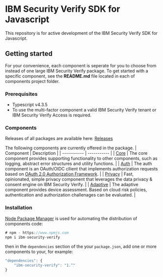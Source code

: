 # IBM Security Verify SDK for Javascript

This repository is for active development of the IBM Security Verify SDK for Javascript.

## Getting started

For your convenience, each component is seperate for you to choose from instead of one large IBM Security Verify package.  To get started with a specific component, see the **README.md** file located in each of components project folder.

### Prerequisites

- Typescript v4.3.5
- To use the multi-factor component a valid IBM Security Verify tenant or IBM Security Verify Access is required.

### Components

Releases of all packages are available here: [Releases](https://github.ibm.com/ibm-security-verify/verify-sdk-javascript/releases)

The following components are currently offered in the package.
| Component | Description |
| ----------- | ----------- |
| [Core](sdk/core) | The core component provides supporting functionality to other components, such as logging, abstract error structures and utility functions. |
| [Auth](sdk/auth) | The auth component is an OAuth/OIDC cllient that implements authorization requests based on [OAuth 2.0 Authorization Framework](https://www.ietf.org/rfc/rfc6749.txt). |
| [Privacy](sdk/privacy) | Fast, opinionated, simple privacy component that leverages the data privacy & consent engine on IBM Security Verify. |
| [Adaptive](sdk/adaptive) | The adaptive component provides device assessment.  Based on cloud risk policies, authentication and authorization challenages can be evaluated. |


### Installation

[Node Package Manager](https://www.npmjs.com) is used for automating the distribution of components code:

```javascript
# npm - https://www.npmjs.com
npm i ibm-security-verify
```

then in the `dependencies` section of the your `package.json`, add one or more components to your, for example:

```javascript
"dependencies": {
    "ibm-security-verify": "1.^"
}
```
